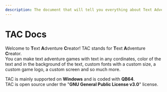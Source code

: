 ```yaml
---
description: The document that will tell you everything about Text Adventure Creator.
---
```


# TAC Docs

Welcome to **T**ext **A**dventure **C**reator! TAC stands for **T**ext **A**dventure **C**reator.  
You can make text adventure games with text in any cordinates, color of the text and in the background of the text, custom fonts with a custom size, a custom game logo, a custom screen and so much more.  
  
TAC is mainly supported on **Windows** and is coded with **QB64**.  
TAC is open source under the "**GNU General Public License v3.0**" license.


